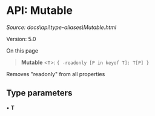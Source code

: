 # API: Mutable

*Source: docs\api\type-aliases\Mutable.html*

Version: 5.0

On this page

> **Mutable** <`T`>: `{ -readonly [P in keyof T]: T[P] }`

Removes "readonly" from all properties

## Type parameters[​](Mutable.html#type-parameters "Direct link to Type parameters")

• **T**
